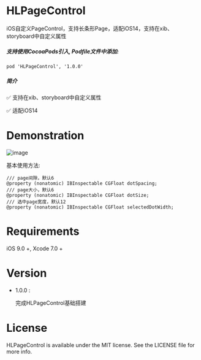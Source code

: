 # HLPageControl
iOS自定义PageControl，支持长条形Page，适配iOS14，支持在xib、storyboard中自定义属性

##### 支持使用CocoaPods引入, Podfile文件中添加:

``` objc
pod 'HLPageControl', '1.0.0'
```

##### 简介

✅ 支持在xib、storyboard中自定义属性

✅ 适配iOS14
# Demonstration
![image](https://github.com/huangchangweng/HLPageControl/blob/main/QQ20220610-104536-HD.gif)

基本使用方法:<p>

``` objc
/// page间隙，默认6
@property (nonatomic) IBInspectable CGFloat dotSpacing;
/// page大小，默认6
@property (nonatomic) IBInspectable CGFloat dotSize;
/// 选中page宽度，默认12
@property (nonatomic) IBInspectable CGFloat selectedDotWidth;
```

# Requirements

iOS 9.0 +, Xcode 7.0 +

# Version

* 1.0.0 :

  完成HLPageControl基础搭建

# License

HLPageControl is available under the MIT license. See the LICENSE file for more info.
